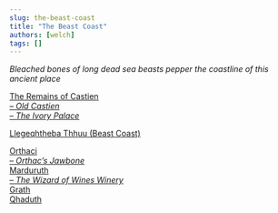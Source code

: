 ```yaml
---
slug: the-beast-coast
title: "The Beast Coast"
authors: [welch]
tags: []
---
```


*Bleached bones of long dead sea beasts pepper the coastline of this ancient place*
 
[The Remains of Castien](/wikis/the-portal-city-of-castien)  
 *[– Old Castien](/wikis/old-castien)*  
 *[– The Ivory Palace](/wikis/the-ivory-palace)*
 
[Llegeqhtheba Thhuu (Beast Coast)](/wikis/the-beast-coast)
 
[Orthaci](/wikis/orthaci)  
 *[– Orthac’s Jawbone](/wikis/orthacs-jawbone)*  
 [Marduruth](/wikis/Marduruth/new)  
 *[– The Wizard of Wines Winery](/wikis/the-wizard-of-wines-winery)*  
 [Grath](/wikis/Grath/new)  
 [Qhaduth](/wikis/qhaduth)
 

